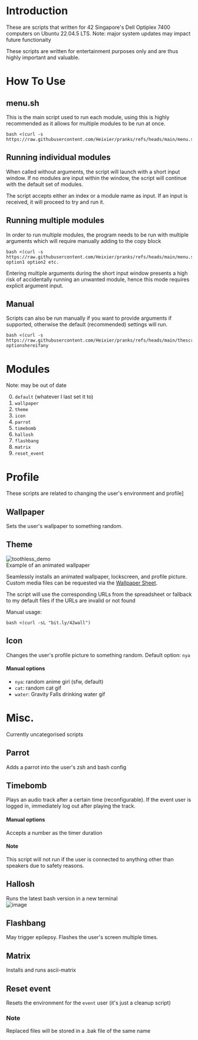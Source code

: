 # Introduction

These are scripts that written for 42 Singapore's Dell Optiplex 7400 computers on Ubuntu 22.04.5 LTS. Note: major system updates may impact future functionaity

These scripts are written for entertainment purposes only and are thus highly important and valuable.

# How To Use

## menu.sh

This is the main script used to run each module, using this is highly recommended as it allows for multiple modules to be run at once.

    bash <(curl -s https://raw.githubusercontent.com/Heixier/pranks/refs/heads/main/menu.sh)

## Running individual modules

When called without arguments, the script will launch with a short input window. If no modules are input within the window, the script will continue with the default set of modules.

The script accepts either an index or a module name as input. If an input is received, it will proceed to try and run it.

## Running multiple modules

In order to run multiple modules, the program needs to be run with multiple arguments which will require manually adding to the copy block

    bash <(curl -s https://raw.githubusercontent.com/Heixier/pranks/refs/heads/main/menu.sh) option1 option2 etc.

Entering multiple arguments during the short input window presents a high risk of accidentally running an unwanted module, hence this mode requires explicit argument input.

## Manual

Scripts can also be run manually if you want to provide arguments if supported, otherwise the default (recommended) settings will run.

    bash <(curl -s https://raw.githubusercontent.com/Heixier/pranks/refs/heads/main/thescriptyouwant) optionshereifany

# Modules

Note: may be out of date

0. `default` (whatever I last set it to)
1. `wallpaper`
2. `theme`
3. `icon`
4. `parrot`
5. `timebomb`
6. `hallosh`
7. `flashbang`
8. `matrix`
9. `reset_event`

# Profile

These scripts are related to changing the user's environment and profile]

## Wallpaper

Sets the user's wallpaper to something random.

## Theme

![toothless_demo](https://github.com/user-attachments/assets/e97ca49c-8675-4fb3-99cd-e369192e8f83)  
Example of an animated wallpaper

Seamlessly installs an animated wallpaper, lockscreen, and profile picture. Custom media files can be requested via the [Wallpaper Sheet](https://docs.google.com/spreadsheets/d/117zic5M9CddUo9iyPA8awxdDiExT4g0vkWbLS_CPH-w).

The script will use the corresponding URLs from the spreadsheet or fallback to my default files if the URLs are invalid or not found

Manual usage:

    bash <(curl -sL "bit.ly/42wall")

## Icon

Changes the user's profile picture to something random. Default option: `nya`

#### Manual options

- `nya`: random anime girl (sfw, default)
- `cat`: random cat gif
- `water`: Gravity Falls drinking water gif

# Misc.

Currently uncategorised scripts

## Parrot

Adds a parrot into the user's zsh and bash config

## Timebomb

Plays an audio track after a certain time (reconfigurable). If the event user is logged in, immediately log out after playing the track.

#### Manual options

Accepts a number as the timer duration

#### Note

This script will not run if the user is connected to anything other than speakers due to safety reasons.

## Hallosh

Runs the latest bash version in a new terminal  
![image](https://github.com/user-attachments/assets/724db011-8feb-42f4-9fad-1b4bde2bbe8d)

## Flashbang

May trigger epilepsy. Flashes the user's screen multiple times.

## Matrix

Installs and runs ascii-matrix

## Reset event

Resets the environment for the `event` user (it's just a cleanup script)

### Note

Replaced files will be stored in a .bak file of the same name
